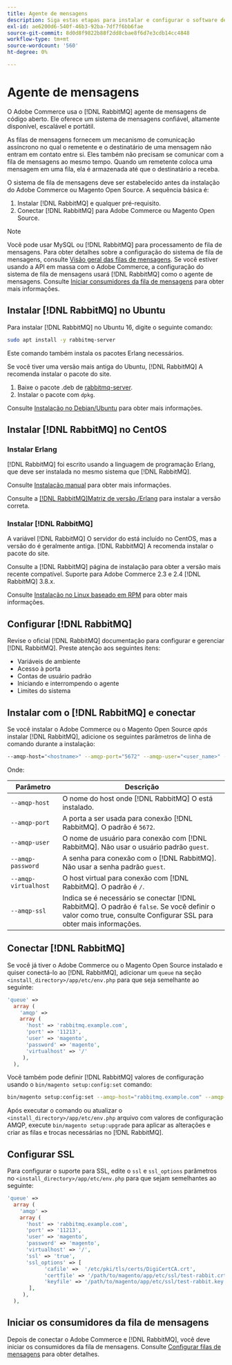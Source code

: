 ```yaml
---
title: Agente de mensagens
description: Siga estas etapas para instalar e configurar o software de agente de mensagens necessário (como [!DNL RabbitMQ]) para instalações locais do Adobe Commerce.
exl-id: ae6200d6-540f-46b3-92ba-7df7f6bb6fae
source-git-commit: 8d0d8f9822b88f2dd8cbae8f6d7e3cdb14cc4848
workflow-type: tm+mt
source-wordcount: '560'
ht-degree: 0%

---
```


# Agente de mensagens

O Adobe Commerce usa o [!DNL RabbitMQ] agente de mensagens de código aberto. Ele oferece um sistema de mensagens confiável, altamente disponível, escalável e portátil.

As filas de mensagens fornecem um mecanismo de comunicação assíncrono no qual o remetente e o destinatário de uma mensagem não entram em contato entre si. Eles também não precisam se comunicar com a fila de mensagens ao mesmo tempo. Quando um remetente coloca uma mensagem em uma fila, ela é armazenada até que o destinatário a receba.

O sistema de fila de mensagens deve ser estabelecido antes da instalação do Adobe Commerce ou Magento Open Source. A sequência básica é:

1. Instalar [!DNL RabbitMQ] e qualquer pré-requisito.
1. Conectar [!DNL RabbitMQ] para Adobe Commerce ou Magento Open Source.

>[!NOTE]
>
>Você pode usar MySQL ou [!DNL RabbitMQ] para processamento de fila de mensagens. Para obter detalhes sobre a configuração do sistema de fila de mensagens, consulte [Visão geral das filas de mensagens](https://developer.adobe.com/commerce/php/development/components/message-queues/). Se você estiver usando a API em massa com o Adobe Commerce, a configuração do sistema de fila de mensagens usará [!DNL RabbitMQ] como o agente de mensagens. Consulte [Iniciar consumidores da fila de mensagens](../../configuration/cli/start-message-queues.md) para obter mais informações.

## Instalar [!DNL RabbitMQ] no Ubuntu

Para instalar [!DNL RabbitMQ] no Ubuntu 16, digite o seguinte comando:

```bash
sudo apt install -y rabbitmq-server
```

Este comando também instala os pacotes Erlang necessários.

Se você tiver uma versão mais antiga do Ubuntu, [!DNL RabbitMQ] A recomenda instalar o pacote do site.

1. Baixe o pacote .deb de [rabbitmq-server](https://www.rabbitmq.com/download.html).
1. Instalar o pacote com `dpkg`.

Consulte [Instalação no Debian/Ubuntu](https://www.rabbitmq.com/install-debian.html) para obter mais informações.

## Instalar [!DNL RabbitMQ] no CentOS

### Instalar Erlang

[!DNL RabbitMQ] foi escrito usando a linguagem de programação Erlang, que deve ser instalada no mesmo sistema que [!DNL RabbitMQ].

Consulte [Instalação manual](https://www.erlang-solutions.com/downloads/) para obter mais informações.

Consulte a [[!DNL RabbitMQ]Matriz de versão /Erlang](https://www.rabbitmq.com/which-erlang.html) para instalar a versão correta.

### Instalar [!DNL RabbitMQ]

A variável [!DNL RabbitMQ] O servidor do está incluído no CentOS, mas a versão do é geralmente antiga. [!DNL RabbitMQ] A recomenda instalar o pacote do site.

Consulte a [!DNL RabbitMQ] página de instalação para obter a versão mais recente compatível. Suporte para Adobe Commerce 2.3 e 2.4 [!DNL RabbitMQ] 3.8.x.

Consulte [Instalação no Linux baseado em RPM](https://www.rabbitmq.com/install-rpm.html) para obter mais informações.

## Configurar [!DNL RabbitMQ]

Revise o oficial [!DNL RabbitMQ] documentação para configurar e gerenciar [!DNL RabbitMQ]. Preste atenção aos seguintes itens:

* Variáveis de ambiente
* Acesso à porta
* Contas de usuário padrão
* Iniciando e interrompendo o agente
* Limites do sistema

## Instalar com o [!DNL RabbitMQ] e conectar

Se você instalar o Adobe Commerce ou o Magento Open Source _após_ instalar [!DNL RabbitMQ], adicione os seguintes parâmetros de linha de comando durante a instalação:

```bash
--amqp-host="<hostname>" --amqp-port="5672" --amqp-user="<user_name>" --amqp-password="<password>" --amqp-virtualhost="/"
```

Onde:

| Parâmetro | Descrição |
|--- |--- |
| `--amqp-host` | O nome do host onde [!DNL RabbitMQ] O está instalado. |
| `--amqp-port` | A porta a ser usada para conexão [!DNL RabbitMQ]. O padrão é `5672`. |
| `--amqp-user` | O nome de usuário para conexão com [!DNL RabbitMQ]. Não usar o usuário padrão `guest`. |
| `--amqp-password` | A senha para conexão com o [!DNL RabbitMQ]. Não usar a senha padrão `guest`. |
| `--amqp-virtualhost` | O host virtual para conexão com [!DNL RabbitMQ]. O padrão é `/`. |
| `--amqp-ssl` | Indica se é necessário se conectar [!DNL RabbitMQ]. O padrão é `false`. Se você definir o valor como true, consulte Configurar SSL para obter mais informações. |

## Conectar [!DNL RabbitMQ]

Se você já tiver o Adobe Commerce ou o Magento Open Source instalado e quiser conectá-lo ao [!DNL RabbitMQ], adicionar um `queue` na seção `<install_directory>/app/etc/env.php` para que seja semelhante ao seguinte:

```php
'queue' =>
  array (
    'amqp' =>
    array (
      'host' => 'rabbitmq.example.com',
      'port' => '11213',
      'user' => 'magento',
      'password' => 'magento',
      'virtualhost' => '/'
     ),
  ),
```

Você também pode definir [!DNL RabbitMQ] valores de configuração usando o `bin/magento setup:config:set` comando:

```bash
bin/magento setup:config:set --amqp-host="rabbitmq.example.com" --amqp-port="11213" --amqp-user="magento" --amqp-password="magento" --amqp-virtualhost="/"
```

Após executar o comando ou atualizar o `<install_directory>/app/etc/env.php` arquivo com valores de configuração AMQP, execute `bin/magento setup:upgrade` para aplicar as alterações e criar as filas e trocas necessárias no [!DNL RabbitMQ].

## Configurar SSL

Para configurar o suporte para SSL, edite o `ssl` e `ssl_options` parâmetros no `<install_directory>/app/etc/env.php` para que sejam semelhantes ao seguinte:

```php
'queue' =>
  array (
    'amqp' =>
    array (
      'host' => 'rabbitmq.example.com',
      'port' => '11213',
      'user' => 'magento',
      'password' => 'magento',
      'virtualhost' => '/',
      'ssl' => 'true',
      'ssl_options' => [
            'cafile' =>  '/etc/pki/tls/certs/DigiCertCA.crt',
            'certfile' => '/path/to/magento/app/etc/ssl/test-rabbit.crt',
            'keyfile' => '/path/to/magento/app/etc/ssl/test-rabbit.key'
       ],
     ),
  ),
```

## Iniciar os consumidores da fila de mensagens

Depois de conectar o Adobe Commerce e [!DNL RabbitMQ], você deve iniciar os consumidores da fila de mensagens. Consulte [Configurar filas de mensagens](../../configuration/cli/start-message-queues.md) para obter detalhes.
